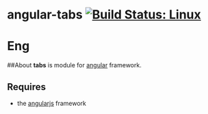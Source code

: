# angular-tabs [![Build Status: Linux](https://travis-ci.org/node-package/angular-tabs.svg?branch=master)](https://github.com/node-package/angular-tabs)

# Eng

##About
**tabs** is module for [angular](http://angularjs.org/) framework.

## Requires
- the [angularjs](https://github.com/angular/angular.js) framework